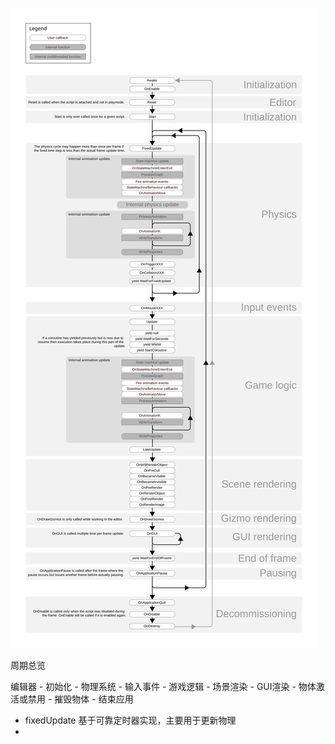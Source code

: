 ![](https://github.com/BUGyyc/myMd/blob/master/res/pic/monobehaviour_flowchart.svg)

周期总览

编辑器 - 初始化 - 物理系统 - 输入事件 - 游戏逻辑 - 场景渲染 - GUI渲染 - 物体激活或禁用 - 摧毁物体 - 结束应用

* fixedUpdate 基于可靠定时器实现，主要用于更新物理
* 